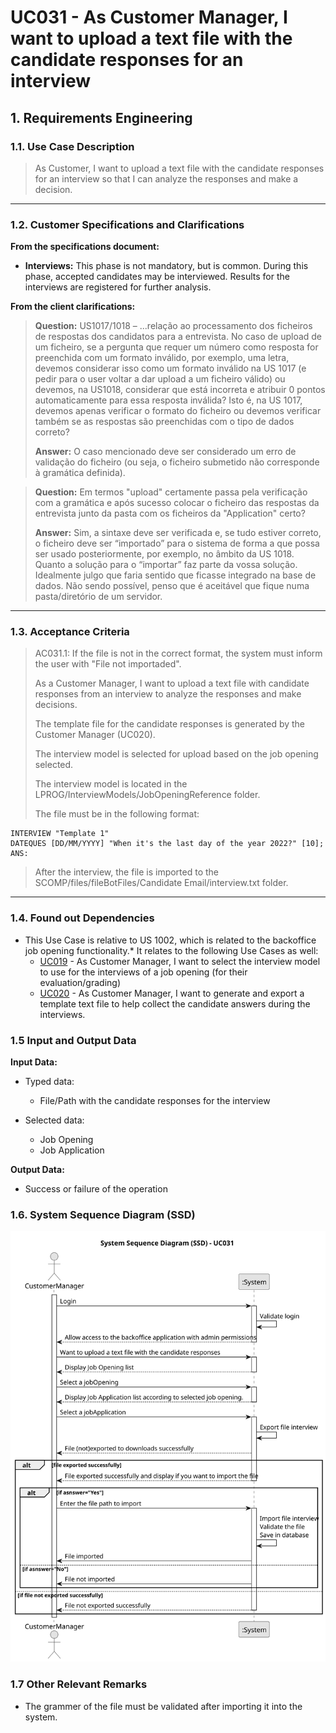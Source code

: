 # UC031 - As Customer Manager, I want to upload a text file with the candidate responses for an interview

## 1. Requirements Engineering

### 1.1. Use Case Description

> As Customer, I want to upload a text file with the candidate responses for an interview so that I can analyze the responses and make a decision.

---

### 1.2. Customer Specifications and Clarifications

**From the specifications document:**

- **Interviews:** This phase is not mandatory, but is common. During this phase, accepted
  candidates may be interviewed. Results for the interviews are registered for further
  analysis.

**From the client clarifications:**

> **Question:** US1017/1018 – ...relação ao processamento dos ficheiros de respostas dos candidatos para a entrevista. No caso de upload de um ficheiro, se a pergunta que requer um número como resposta for preenchida com um formato inválido, por exemplo, uma letra, devemos considerar isso como um formato inválido na US 1017 (e pedir para o user voltar a dar upload a um ficheiro válido) ou devemos, na US1018, considerar que está incorreta e atribuir 0 pontos automaticamente para essa resposta inválida? Isto é, na US 1017, devemos apenas verificar o formato do ficheiro ou devemos verificar também se as respostas são preenchidas com o tipo de dados correto?
>
> **Answer:** O caso mencionado deve ser considerado um erro de validação do ficheiro (ou seja, o ficheiro submetido não corresponde à gramática definida).

> **Question:** Em termos "upload" certamente passa pela verificação com a gramática e após sucesso colocar o ficheiro das respostas da entrevista junto da pasta com os ficheiros da "Application" certo?
> 
> **Answer:** Sim, a sintaxe deve ser verificada e, se tudo estiver correto, o ficheiro deve ser “importado” para o sistema de forma a que possa ser usado posteriormente, por exemplo, no âmbito da US 1018. Quanto a solução para o “importar” faz parte da vossa solução. Idealmente julgo que faria sentido que ficasse integrado na base de dados. Não sendo possível, penso que é aceitável que fique numa pasta/diretório de um servidor.

---

### 1.3. Acceptance Criteria

> AC031.1: If the file is not in the correct format, the system must inform the user with "File not importaded".
>
> As a Customer Manager, I want to upload a text file with candidate responses from an interview to analyze the responses and make decisions.
>
> The template file for the candidate responses is generated by the Customer Manager (UC020).
>
> The interview model is selected for upload based on the job opening selected.
>
> The interview model is located in the LPROG/InterviewModels/JobOpeningReference folder.
>
> The file must be in the following format:
```
INTERVIEW "Template 1"
DATEQUES [DD/MM/YYYY] "When it's the last day of the year 2022?" [10];
ANS: 
```
> After the interview, the file is imported to the SCOMP/files/fileBotFiles/Candidate Email/interview.txt folder.
---

### 1.4. Found out Dependencies

* This Use Case is relative to US 1002, which is related to the backoffice job opening functionality.* It relates to the following Use Cases as well:
  - [UC019](../../UC019/README.md) - As Customer Manager, I want to select the interview model to use for the interviews of a job opening (for their evaluation/grading)
  - [UC020](../../UC020/README.md) - As Customer Manager, I want to generate and export a template text file to help
	collect the candidate answers during the interviews.

### 1.5 Input and Output Data

**Input Data:**

* Typed data:
	- File/Path with the candidate responses for the interview
	
* Selected data:
	- Job Opening
	- Job Application

**Output Data:**
- Success or failure of the operation

### 1.6. System Sequence Diagram (SSD)

![System Sequence Diagram](svg/uc031-system-sequence-diagram.svg)

### 1.7 Other Relevant Remarks

- The grammer of the file must be validated after importing it into the system.
